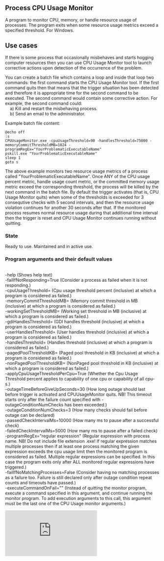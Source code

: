 ## Process CPU Usage Monitor
A program to monitor CPU, memory, or handle resource usage of processes. The program exits when some resource usage metrics exceed a specified threshold. For Windows.

## Use cases
If there is some process that occasionally misbehaves and starts hogging computer resources then you can use CPU Usage Monitor tool to launch corrective actions upon detection of the occurrence of the problem. 

You can create a batch file which contains a loop and inside that loop two commands: the first command starts the CPU Usage Monitor tool. If the first command quits then that means that the trigger situation has been detected and therefore it is appropriate time for the second command to be executed. The second command would contain some corrective action. For example, the second command could:
<br>&nbsp;&nbsp;&nbsp;&nbsp;a) Kill and restart the misbehaving process.
<br>&nbsp;&nbsp;&nbsp;&nbsp;b) Send an email to the administrator.

Example batch file content:

	@echo off
	:s
	CPUUsageMonitor.exe -cpuUsageThreshold=90 -handlesThreshold=75000 -memoryCommitThresholdMB=1024 -programRegEx="YourProblematicExecutableName"
	pskill.exe "YourProblematicExecutableName"
	sleep 1
	goto s

The above example monitors two resource usage metrics of a process called "YourProblematicExecutableName". Once ANY of the CPU usage percent metric, handle usage count metric, or the committed memory usage metric exceed the corresponding threshold, the process will be killed by the next command in the batch file. By default the trigger activates (that is, CPU Usage Monitor quits) when some of the thresholds is exceeded for 3 consequtive checks with 5 second intervals, and then the resource usage violation continues for another 30 seconds after that. If the monitored process resumes normal resource usage during that additional time interval then the trigger is reset and CPU Usage Monitor continues running without quitting.

### State
Ready to use. Maintained and in active use.

### Program arguments and their default values
<br>-help (Shows help text)
<br>-failIfNotResponding=True (Consider a process as failed when it is not responding.)
<br>-cpuUsageThreshold= (Cpu usage threshold percent (inclusive) at which a program is considered as failed.)
<br>-memoryCommitThresholdMB= (Memory commit threshold in MB (inclusive) at which a program is considered as failed.)
<br>-workingSetThresholdMB= (Working set threshold in MB (inclusive) at which a program is considered as failed.)
<br>-gdiHandlesThreshold= (GDI handles threshold (inclusive) at which a program is considered as failed.)
<br>-userHandlesThreshold= (User handles threshold (inclusive) at which a program is considered as failed.)
<br>-handlesThreshold= (Handles threshold (inclusive) at which a program is considered as failed.)
<br>-pagedPoolThresholdKB= (Paged pool threshold in KB (inclusive) at which a program is considered as failed.)
<br>-nonPagedPoolThresholdKB= (NonPaged pool threshold in KB (inclusive) at which a program is considered as failed.)
<br>-applyCpuUsageThresholdPerCpu=True (Whether the Cpu Usage Threshold percent applies to capability of one cpu or capability of all cpu-s.)
<br>-outageTimeBeforeGiveUpSeconds=30 (How long outage should last before trigger is activated and CPUUsageMonitor quits. NB! This timeout starts only after the failure count specified with -outageConditionNumChecks has been exceeded.)
<br>-outageConditionNumChecks=3 (How many checks should fail before outage can be declared)
<br>-passedCheckIntervalMs=10000 (How many ms to pause after a successful check)
<br>-failedCheckIntervalMs=5000 (How many ms to pause after a failed check)
<br>-programRegEx=\"regular expression\" (Regular expression with process name. NB! Do not include file extension .exe! If regular expression matches multiple processes then if at least one process matching the given expression exceeds the cpu usage limit then the monitored program is considered as failed. Multiple regular expressions can be specified. In this case the program exits only after ALL monitored regular expressions have triggered.)
<br>-failIfNoMatchingProcesses=False (Consider having no matching processes as a failure too. Failure is still declared only after outage condition repeat counts and timeouts have passed.)
<br>-executeCommandOnFail="" (Instead of quitting the monitor program, execute a command specified in this argument, and continue running the monitor program. To add execution arguments to this call, this argument must be the last one of the CPU Usage monitor arguments.)


[![Analytics](https://ga-beacon.appspot.com/UA-351728-28/CPUUsageMonitor/README.md?pixel)](https://github.com/igrigorik/ga-beacon)    

